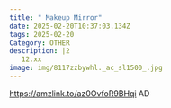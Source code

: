 ```yaml
---
title: " Makeup Mirror"
date: 2025-02-20T10:37:03.134Z
tags: 2025-02-20
Category: OTHER
description: |2
   12.xx
image: img/8117zzbywhl._ac_sl1500_.jpg
---
```

https://amzlink.to/az0OvfoR9BHqi
AD